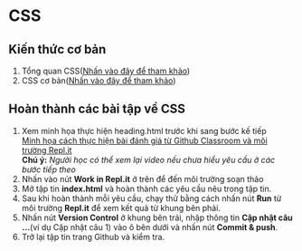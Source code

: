 # CSS
## Kiến thức cơ bản
1. Tổng quan CSS(<a href="https://ngocminhtran.com/2017/07/07/tong-quan-ve-css/">Nhấn vào đây để tham khảo</a>)<br>
2. CSS cơ bản(<a href="https://ngocminhtran.com/2017/07/07/css-co-ban/">Nhấn vào đây để tham khảo</a>)<br>
## Hoàn thành các bài tập về CSS
1. Xem minh họa thực hiện heading.html trước khi sang bước kế tiếp<br>
<a href="https://youtu.be/JpXf_mh4oUU" target="_blank">Minh họa cách thực hiện bài đánh giá từ Github Classroom và môi trường Repl.it</a><br>
<b>Chú ý:</b> <i>Người học có thể xem lại video nếu chưa hiểu yêu cầu ở các bước tiếp theo</i><br>
2. Nhấn vào nút <b>Work in Repl.it</b> ở trên để đến môi trường soạn thảo<br>
3. Mở tập tin <b>index.html</b> và hoàn thành các yêu cầu nêu trong tập tin.<br>
4. Sau khi hoàn thành mỗi yêu cầu, chạy thử bằng cách nhấn nút <b>Run</b> từ môi trường <b>Repl.it</b> để xem kết quả từ khung bên phải.<br>
5. Nhấn nút <b>Version Control</b> ở khung bên trái, nhập thông tin <b>Cập nhật câu ...</b>(ví dụ Cập nhật câu 1) vào ô bên dưới và nhấn nút <b>Commit & push</b>.<br>
6. Trở lại tập tin trang Github và kiểm tra.<br>
 
